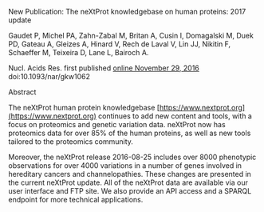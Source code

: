 New Publication: The neXtProt knowledgebase on human proteins: 2017 update

Gaudet P, Michel PA, Zahn-Zabal M, Britan A, Cusin I, Domagalski M, Duek PD, Gateau A, Gleizes A, Hinard V, Rech de Laval V, Lin JJ, Nikitin F, Schaeffer M, Teixeira D, Lane L, Bairoch A.

Nucl. Acids Res. first published [online November 29, 2016]( http://nar.oxfordjournals.org/content/early/2016/11/29/nar.gkw1062.abstract) doi:10.1093/nar/gkw1062

Abstract

The neXtProt human protein knowledgebase [https://www.nextprot.org](https://www.nextprot.org) continues to add new content and tools, with a focus on proteomics and genetic variation data. neXtProt now has proteomics data for over 85% of the human proteins, as well as new tools tailored to the proteomics community. 

Moreover, the neXtProt release 2016-08-25 includes over 8000 phenotypic observations for over 4000 variations in a number of genes involved in hereditary cancers and channelopathies. These changes are presented in the current neXtProt update. All of the neXtProt data are available via our user interface and FTP site. We also provide an API access and a SPARQL endpoint for more technical applications.
